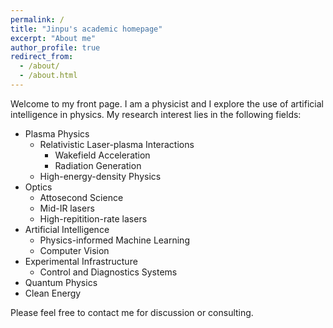 ```yaml
---
permalink: /
title: "Jinpu's academic homepage"
excerpt: "About me"
author_profile: true
redirect_from: 
  - /about/
  - /about.html
---
```


Welcome to my front page. I am a physicist and I explore the use of artificial intelligence in physics. My research interest lies in the following fields:
- Plasma Physics
  - Relativistic Laser-plasma Interactions
    - Wakefield Acceleration
    - Radiation Generation
  - High-energy-density Physics
- Optics
  - Attosecond Science
  - Mid-IR lasers
  - High-repitition-rate lasers
- Artificial Intelligence
  - Physics-informed Machine Learning
  - Computer Vision
- Experimental Infrastructure 
  - Control and Diagnostics Systems
- Quantum Physics
- Clean Energy

Please feel free to contact me for discussion or consulting.
